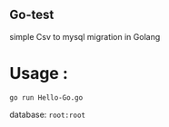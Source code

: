 ## Go-test
simple Csv to mysql migration in Golang


# Usage :
```
go run Hello-Go.go
```

database: `root:root`
